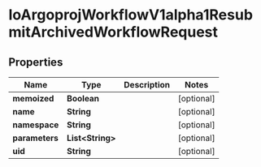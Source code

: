 

# IoArgoprojWorkflowV1alpha1ResubmitArchivedWorkflowRequest


## Properties

Name | Type | Description | Notes
------------ | ------------- | ------------- | -------------
**memoized** | **Boolean** |  |  [optional]
**name** | **String** |  |  [optional]
**namespace** | **String** |  |  [optional]
**parameters** | **List&lt;String&gt;** |  |  [optional]
**uid** | **String** |  |  [optional]



